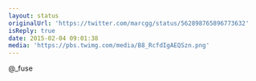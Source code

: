 ```yaml
---
layout: status
originalUrl: 'https://twitter.com/marcgg/status/562898765896773632'
isReply: true
date: 2015-02-04 09:01:38
media: 'https://pbs.twimg.com/media/B8_RcfdIgAEQSzn.png'
---
```


@_fuse 
